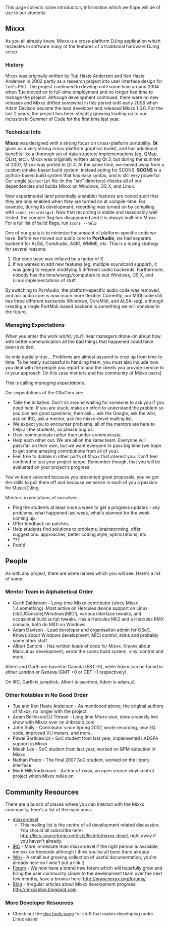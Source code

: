 This page collects some introductory information which we hope will be
of use to our students.

## Mixxx

As you all already know, Mixxx is a cross-platform DJing application
which recreates in software many of the features of a traditional
hardware DJing setup.

### History

Mixxx was originally written by Tue Haste Andersen and Ken Haste
Andersen in 2002 partly as a research project into user interface design
for Tue's PhD. The project continued to develop until some time around
2004 when Tue moved on to full-time employment and no longer had time to
manage the project. Although development continued, there were no new
releases and Mixxx drifted somewhat in this period until early 2006 when
Adam Davison became the lead developer and released Mixxx 1.5.0. For the
last 2 years, the project has been steadily growing leading up to our
inclusion in Summer of Code for the first time last year.

### Technical Info

**Mixxx** was designed with a strong focus on cross-platform
portability. **Qt** gives us a very strong cross-platform graphics
toolkit, and has additional benefits like a thorough set of data
structure implementations (eg. QMap, QList, etc.). Mixxx was originally
written using Qt 3, but during the summer of 2007, Mixxx was ported to
Qt 4. At the same time, we moved away from a custom qmake-based build
system, instead opting for SCONS. **SCONS** is a python-based build
system that has easy syntax, and is still very powerful. Our single
`SConscript` file (in the "src" directory) checks all of our
dependencies and builds Mixxx on Windows, OS X, and Linux.

New experimental (and potentially unstable) features are coded such that
they are only enabled when they are turned on at compile-time. For
example, during its development, recording was turned on by compiling
with `scons recording=1`. Now that recording is stable and reasonably
well tested, the compile flag has disappeared and it is always built
into Mixxx. For a full list of build flags, run `scons --help`

One of our goals is to minimize the amount of platform-specific code we
have. Before we moved our audio core to **PortAudio**, we had separate
backend for ALSA, CoreAudio, ASIO, WMME, etc. This is a losing strategy
for several reasons:

1.  Our code base was inflated by a factor of X.
2.  If we wanted to add new features (eg. multiple soundcard support),
    it was going to require modifying 5 different audio backends.
    Furthermore, nobody has the time/energy/computers to test Windows,
    OS X, and Linux implementations of stuff.

By switching to PortAudio, the platform-specific audio code was removed,
and our audio core is now much more flexible. Currently, our MIDI code
still has three different backends (Windows, CoreMidi, and ALSA-seq),
although creating a single PortMidi-based backend is something we will
consider in the future.

### Managing Expectations

When you enter the work world, you'll hear managers drone-on about how
with better communication all the bad things that happened could have
been avoided.

Its only partially true... Problems are almost assured to crop up from
time to time. To be really successful in handling them, you must also
include how you deal with the people you report to and the clients you
provide service to in your approach. \[In this case mentors and the
community of Mixxx users\]

This is calling *managing expectations*.

Our expectations of the GSoCers are:

  - Take the initiative. Don't sit around waiting for someone to ask you
    if you need help. If you are stuck, make an effort to understand the
    problem so you can ask good questions, then ask... ask the Google,
    ask the wiki, ask on IRC, ask a mentor, ask the mixxx-devel mailing
    list. 
  - We expect you to encounter problems, all of the mentors are here to
    help all the students, so please bug us.
  - Over-communicate rather then under-communicate.
  - Help each other out. We are all on the same team. Everyone will
    pass/fail on their own, but we want everyone to pass big time (we
    hope to get some amazing contributions from all of you).
  - Feel free to dabble in other parts of Mixxx that interest you. Don't
    feel confined to just your project scope. Remember though, that you
    will be evaluated on your project's progress.

You've been selected because you presented great proposals, you've got
the skills to pull them off and because we sense in each of you a
passion for Music/DJing.

Mentors expectations of ourselves:

  - Ping the students at least once a week to get a progress updates -
    any problems, what happened last week, what's planned for the week
    coming up. 
  - Offer feedback on patches. 
  - Help students find solutions to problems, brainstorming, offer
    suggestions: approaches, better coding style, optimizations, etc.
  - ???
  - Profit\!

## People

As with any project, there are some names which you will see. Here's a
list of some:

### Mentor Team in Alphabetical Order

  - Garth Dahlstrom - Long-time Mixxx contributor (since Mixxx
    1.4.something). Most active on Hercules device support on Linux
    (libDJConsole)/Windows(MIDI), various interface tweaks, and
    occasional build script tweaks. Has a Hercules Mk2 and a Hercules
    RMX console, both do MIDI on Windows.
  - Adam Davison - Lead developer and organisation admin for GSoC. Knows
    about Windows development, MIDI control, skins and probably some
    other stuff
  - Albert Santoni - Has written loads of code for Mixxx. Knows about
    Mac/Linux development, wrote the scons build system, vinyl control
    and more.

Albert and Garth are based in Canada (EST -5), while Adam can be found
in either London or Geneva (GMT +0 or CET +1 respectively).

On IRC, Garth is jumpkick, Albert is asantoni, Adam is adam\_d.

### Other Notables in No Good Order

  - Tue and Ken Haste Andersen - As mentioned above, the original
    authors of Mixxx, no longer with the project.
  - Adam Bellinson/DJ Thread - Long time Mixxx user, does a weekly live
    show with Mixxx over on dnbradio.com
  - John Sully - Contributor since Spring 2007, wrote recording, new EQ
    code, improved VU meters, and more.
  - Paweł Bartkiewicz - SoC student from last year, implemented LADSPA
    support in Mixxx
  - Micah Lee - SoC student from last year, worked on BPM detection in
    Mixxx
  - Nathan Prado - The final 2007 SoC student, worked on the library
    interface
  - Mark Hills/radiomark - Author of xwax, an open source vinyl control
    project which Mixxx relies on

## Community Resources

There are a bunch of places where you can interact with the Mixxx
community, here's a list of the main ones:

  - [mixxx-devel](http://lists.sourceforge.net/lists/listinfo/mixxx-devel)
    - This mailing list is the centre of all development related
    discussion. You should all subscribe here:
    <http://lists.sourceforge.net/lists/listinfo/mixxx-devel>, right
    away if you haven't already.
  - [IRC](irc://irc.freenode.net/#mixxx) - More immediate than
    mixxx-devel if the right person is available, \#mixxx on freenode
    although I think you've all been there already
  - [Wiki](http://mixxx.org/wiki/) - A small but growing collection of
    useful documentation, you're already here so I won't put a link :)
  - [Forum](http://www.mixxx.org/forums/) - We now have a brand new
    forum which will hopefully grow and bring the user community closer
    to the development team over the next few months, have a browse
    here: <http://www.mixxx.org/forums/>
  - [Blog](http://mixxxblog.blogspot.com) - Irregular articles about
    Mixxx development progress: <http://mixxxblog.blogspot.com>

### More Developer Resources

  - Check out the [dev tools page](developer_tools) for stuff that makes
    developing under Linux easier
